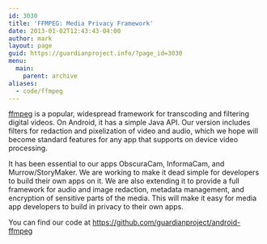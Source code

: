 ```yaml
---
id: 3030
title: 'FFMPEG: Media Privacy Framework'
date: 2013-01-02T12:43:43-04:00
author: mark
layout: page
guid: https://guardianproject.info/?page_id=3030
menu:
  main:
    parent: archive
aliases:
  - code/ffmpeg
---
```


<a title="ffmpeg" href="http://ffmpeg.org/" target="_blank">ffmpeg</a> is a popular, widespread framework for transcoding and filtering digital videos. On Android, it has a simple Java API. Our version includes filters for redaction and pixelization of video and audio, which we hope will become standard features for any app that supports on device video processing.

It has been essential to our apps ObscuraCam, InformaCam, and Murrow/StoryMaker. We are working to make it dead simple for developers to build their own apps on it. We are also extending it to provide a full framework for audio and image redaction, metadata management, and encryption of sensitive parts of the media. This will make it easy for media app developers to build in privacy to their own apps.

You can find our code at <a title="Android FFMPEG on Github" href="https://github.com/guardianproject/android-ffmpeg" target="_blank">https://github.com/guardianproject/android-ffmpeg</a>